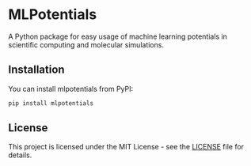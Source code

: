 # MLPotentials

A Python package for easy usage of machine learning potentials in scientific
computing and molecular simulations.

## Installation

You can install mlpotentials from PyPI:

```bash
pip install mlpotentials
```

## License

This project is licensed under the MIT License - see the [LICENSE](LICENSE) file
for details.
